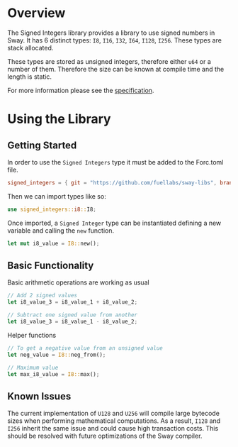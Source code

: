 # Overview

The Signed Integers library provides a library to use signed numbers in Sway. It has 6 distinct types: `I8`, `I16`, `I32`, `I64`, `I128`, `I256`. These types are stack allocated.

These types are stored as unsigned integers, therefore either `u64` or a number of them. Therefore the size can be known at compile time and the length is static. 

For more information please see the [specification](./SPECIFICATION.md).

# Using the Library

## Getting Started

In order to use the `Signed Integers` type it must be added to the Forc.toml file.

```toml
signed_integers = { git = "https://github.com/fuellabs/sway-libs", branch = "master" }
```

Then we can import types like so:

```rust
use signed_integers::i8::I8;
```

Once imported, a `Signed Integer` type can be instantiated defining a new variable and calling the `new` function.

```rust
let mut i8_value = I8::new();
```

## Basic Functionality

Basic arithmetic operations are working as usual

```rust
// Add 2 signed values
let i8_value_3 = i8_value_1 + i8_value_2;

// Subtract one signed value from another
let i8_value_3 = i8_value_1 - i8_value_2;
```

Helper functions

```rust
// To get a negative value from an unsigned value 
let neg_value = I8::neg_from();

// Maximum value
let max_i8_value = I8::max();
```

## Known Issues
The current implementation of `U128` and `U256` will compile large bytecode sizes when performing mathematical computations. As a result, `I128` and `I256` inherit the same issue and could cause high transaction costs. This should be resolved with future optimizations of the Sway compiler.